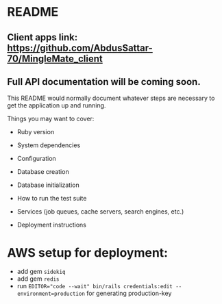 # README

## Client apps link: https://github.com/AbdusSattar-70/MingleMate_client

## Full API documentation will be coming soon.

This README would normally document whatever steps are necessary to get the
application up and running.

Things you may want to cover:

- Ruby version

- System dependencies

- Configuration

- Database creation

- Database initialization

- How to run the test suite

- Services (job queues, cache servers, search engines, etc.)

- Deployment instructions

# AWS setup for deployment:

- add gem `sidekiq`
- add gem `redis`
- run `EDITOR="code --wait" bin/rails credentials:edit --environment=production` for generating production-key
